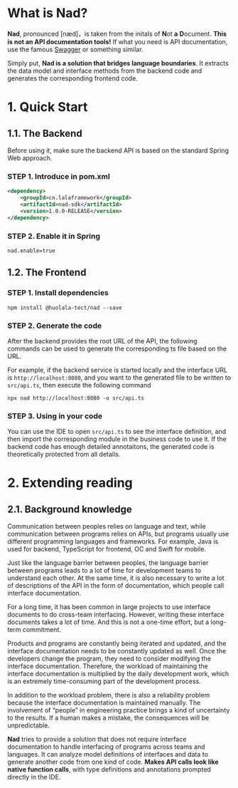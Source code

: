 # What is Nad?

**Nad**, pronounced [næd]，is taken from the initals of **N**ot **a** **D**ocument.
**This is not an API documentation tools!**
If what you need is API documentation, use the famous [Swagger](https://swagger.io/) or something similar.

Simply put, **Nad is a solution that bridges language boundaries**.
It extracts the data model and interface methods from the backend code and generates the corresponding frontend code.

# 1. Quick Start

## 1.1. The Backend

Before using it, make sure the backend API is based on the standard Spring Web approach.

### STEP 1. Introduce in pom.xml

```pom.xml
<dependency>
	<groupId>cn.lalaframework</groupId>
	<artifactId>nad-sdk</artifactId>
	<version>1.0.0-RELEASE</version>
</dependency>
```

### STEP 2. Enable it in Spring

```application.properties
nad.enable=true
```

## 1.2. The Frontend

### STEP 1. Install dependencies

```shell
npm install @huolala-tect/nad --save
```

### STEP 2. Generate the code

After the backend provides the root URL of the API,
the following commands can be used to generate the corresponding ts file based on the URL.

For example, if the backend service is started locally and the interface URL is `http://localhost:8080`,
and you want to the generated file to be written to `src/api.ts`, then execute the following command

```shell
npx nad http://localhost:8080 -o src/api.ts
```

### STEP 3. Using in your code

You can use the IDE to open `src/api.ts` to see the interface definition,
and then import the corresponding module in the business code to use it.
If the backend code has enough detailed annotaitons, the generated code is theoretically protected from all details.

# 2. Extending reading

## 2.1. Background knowledge

Communication between peoples relies on language and text, while communication between programs relies on APIs, but programs usually use different programming languages and frameworks. For example, Java is used for backend, TypeScript for frontend, OC and Swift for mobile.

Just like the language barrier between peoples, the language barrier between programs leads to a lot of time for development teams to understand each other. At the same time, it is also necessary to write a lot of descriptions of the API in the form of documentation, which people call interface documentation.

For a long time, it has been common in large projects to use interface documents to do cross-team interfacing. However, writing these interface documents takes a lot of time. And this is not a one-time effort, but a long-term commitment.

Products and programs are constantly being iterated and updated, and the interface documentation needs to be constantly updated as well. Once the developers change the program, they need to consider modifying the interface documentation. Therefore, the workload of maintaining the interface documentation is multiplied by the daily development work, which is an extremely time-consuming part of the development process.

In addition to the workload problem, there is also a reliability problem because the interface documentation is maintained manually. The involvement of “people” in engineering practice brings a kind of uncertainty to the results. If a human makes a mistake, the consequences will be unpredictable.

**Nad** tries to provide a solution that does not require interface documentation to handle interfacing of programs across teams and languages.
It can analyze model definitions of interfaces and data to generate another code from one kind of code.
**Makes API calls look like native function calls**, with type definitions and annotations prompted directly in the IDE.
